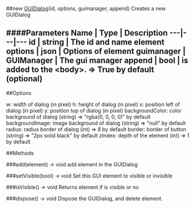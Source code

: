 ##new [GUIDialog](#)(id, options, guimanager, append)
Creates a new GUIDialog

####Parameters
Name | Type | Description
---|---|---
id | string | The id and name element
options | json | Options of element
guimanager | GUIManager | The gui manager
append | bool | is added to the &lt;body&gt;. =&gt; True by default (optional)
---

##Options

w: width of dialog (in pixel)
h: height of dialog (in pixel)
x: position left of dialog (in pixel)
y: position top of dialog (in pixel)
backgroundColor: color background of dialog (string) =&gt; "rgba(0, 0, 0, 0)" by default
backgroundImage: image background of dialog (string) =&gt; "null" by default
radius: radius border of dialog (int)  =&gt; 8 by default
border: border of button (string)  =&gt; "2px solid black" by default
zIndex: depth of the element (int) =&gt; 1 by default

##Methods

###add(element) → void
add element in the GUIDialog

###setVisible(bool) → void
Set this GUI element to visible or invisible

###isVisible() → void
Returns element if is visible or no

###dispose() → void
Dispose the GUIDialog, and delete element.
